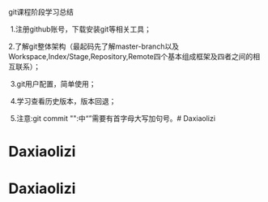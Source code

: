 git课程阶段学习总结

​    1.注册github账号，下载安装git等相关工具；

​    2.了解git整体架构（最起码先了解master-branch以及Workspace,Index/Stage,Repository,Remote四个基本组成框架及四者之间的相互联系）；

​    3.git用户配置，简单使用；

​    4.学习查看历史版本，版本回退；

​    5.注意:git commit "":中“”需要有首字母大写加句号。# Daxiaolizi
# Daxiaolizi
# Daxiaolizi

